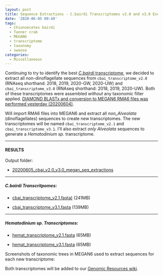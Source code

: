 ```yaml
---
layout: post
title: Sequence Extractions - C.bairdi Transcriptomes v2.0 and v3.0 Excluding Alveolata with MEGAN6 on Swoose
date: '2020-06-05 09:40'
tags:
  - Chionoecetes bairdi
  - Tanner crab
  - MEGAN6
  - transcriptome
  - taxonomy
  - swoose
categories:
  - Miscellaneous
---
```

Continuing to try to identify the best [_C.bairdi_ transcriptome](https://github.com/RobertsLab/resources/wiki/Genomic-Resources#transcriptomes), we decided to extract all non-dinoflagellate sequences from `cbai_transcriptome_v2.0` (RNAseq shorthand: 2018, 2019, 2020-GW, 2020-UW) and `cbai_transcriptome_v3.0` (RNAseq shorthand: 2018, 2019, 2020-UW). Both of these transcriptomes were assembled _without_ any taxonomic filter applied. [DIAMOND BLASTx and conversion to MEGAN6 RMA6 files was performed yesterday (20200604)](https://robertslab.github.io/sams-notebook/2020/06/04/Transcriptome-Annotation-C.bairdi-Transcriptomes-v2.0-and-v3.0-with-DIAMOND-BLASTx-on-Mox.html).

Will import RMA6 files into MEGAN6 and extract all _non_Alveolata_ (dinoflagellates) sequences to create new transcriptomes. The new transcriptomes will be named `cbai_transcriptome_v2.1` and `cbai_transcriptome_v3.1`. I'll also extract _only Alveolata_ sequences to generate a _Hematodinium sp._ transcriptome.


---

#### RESULTS

Output folder:

- [20200605_cbai_v2.0_v3.0_megan_seq_extractions](https://gannet.fish.washington.edu/Atumefaciens/20200605_cbai_v2.0_v3.0_megan_seq_extractions/)

---

##### _C.bairdi_ Transcritpomes:

- [cbai_transcriptome_v2.1.fasta)](https://gannet.fish.washington.edu/Atumefaciens/20200605_cbai_v2.0_v3.0_megan_seq_extractions/cbai_transcriptome_v2.1.fasta) (241MB)

- [cbai_transcriptome_v3.1.fasta](https://gannet.fish.washington.edu/Atumefaciens/20200605_cbai_v2.0_v3.0_megan_seq_extractions/cbai_transcriptome_v3.1.fasta) (139MB)

---

##### _Hematodinium sp._ Transcriptomes:

- [hemat_transcriptome_v2.1.fasta](https://gannet.fish.washington.edu/Atumefaciens/20200605_cbai_v2.0_v3.0_megan_seq_extractions/hemat_transcriptome_v2.1.fasta) (65MB)

- [hemat_transcriptome_v3.1.fasta](https://gannet.fish.washington.edu/Atumefaciens/20200605_cbai_v2.0_v3.0_megan_seq_extractions/hemat_transcriptome_v3.1.fasta) (65MB)


Screenshots of taxonomic trees in MEGAN6 used to extract sequences for each new transcriptome:




Both transcriptomes will be added to our [Genomic Resources wiki](https://github.com/RobertsLab/resources/wiki/Genomic-Resources).
